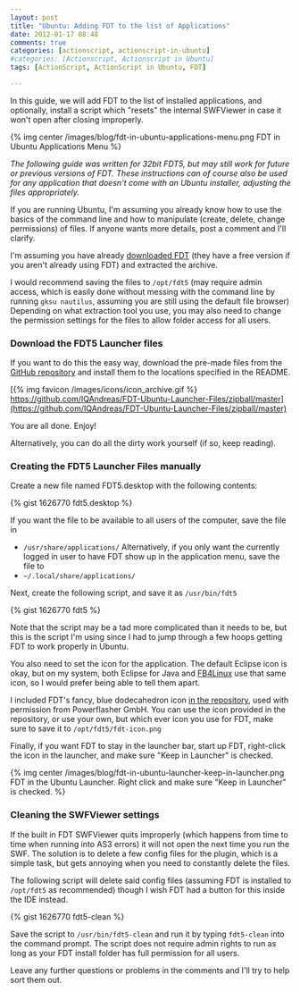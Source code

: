 ```yaml
---
layout: post
title: "Ubuntu: Adding FDT to the list of Applications"
date: 2012-01-17 08:48
comments: true
categories: [actionscript, actionscript-in-ubuntu]
#categories: [Actionscript, Actionscript in Ubuntu]
tags: [ActionScript, ActionScript in Ubuntu, FDT]

---
```

In this guide, we will add FDT to the list of installed applications, and optionally, install a script which "resets" the internal SWFViewer in case it won't open after closing improperly.

{% img center /images/blog/fdt-in-ubuntu-applications-menu.png FDT in Ubuntu Applications Menu %}
<!-- more -->

_The following guide was written for 32bit FDT5, but may still work for future or previous versions of FDT. These instructions can of course also be used for any application that doesn't come with an Ubuntu installer, adjusting the  files appropriately._

If you are running Ubuntu, I'm assuming you already know how to use the basics of the command line and how to manipulate (create, delete, change permissions) of files. If anyone wants more details, post a comment and I'll clarify.

I'm assuming you have already [downloaded FDT](http://fdt.powerflasher.com/buy-download/) (they have a free version if you aren't already using FDT) and extracted the archive.

I would recommend saving the files to `/opt/fdt5` (may require admin access, which is easily done without messing with the command line by running `gksu nautilus`, assuming you are still using the default file browser) Depending on what extraction tool you use, you may also need to change the permission settings for the files to allow folder access for all users.

### Download the FDT5 Launcher files ###

If you want to do this the easy way, download the pre-made files from the [GitHub repository](https://github.com/IQAndreas/FDT-Ubuntu-Launcher-Files) and install them to the locations specified in the README.

[{% img favicon /images/icons/icon_archive.gif %} https://github.com/IQAndreas/FDT-Ubuntu-Launcher-Files/zipball/master](https://github.com/IQAndreas/FDT-Ubuntu-Launcher-Files/zipball/master)

You are all done. Enjoy!

Alternatively, you can do all the dirty work yourself (if so, keep reading).

### Creating the FDT5 Launcher Files manually ###

Create a new file named FDT5.desktop with the following contents:

{% gist 1626770 fdt5.desktop %}

If you want the file to be available to all users of the computer, save the file in 
- `/usr/share/applications/`
Alternatively, if you only want the currently logged in user to have FDT show up in the application menu, save the file to 
- `~/.local/share/applications/`

Next, create the following script, and save it as `/usr/bin/fdt5`

{% gist 1626770 fdt5 %}

Note that the script may be a tad more complicated than it needs to be, but this is the script I'm using since I had to jump through a few hoops getting FDT to work properly in Ubuntu.


You also need to set the icon for the application. The default Eclipse icon is okay, but on my system, both Eclipse for Java and [FB4Linux](http://code.google.com/p/fb4linux/) use that same icon, so I would prefer being able to tell them apart.

I included FDT's fancy, blue dodecahedron icon [in the repository](https://github.com/IQAndreas/FDT-Ubuntu-Launcher-Files/blob/master/fdt-icon.png), used with permission from Powerflasher GmbH. You can use the icon provided in the repository, or use your own, but which ever icon you use for FDT, make sure to save it to `/opt/fdt5/fdt-icon.png`

Finally, if you want FDT to stay in the launcher bar, start up FDT, right-click the icon in the launcher, and make sure "Keep in Launcher" is checked.

{% img center /images/blog/fdt-in-ubuntu-launcher-keep-in-launcher.png FDT in the Ubuntu Launcher. Right click and make sure "Keep in Launcher" is checked. %}

### Cleaning the SWFViewer settings ###

If the built in FDT SWFViewer quits improperly (which happens from time to time when running into AS3 errors) it will not open the next time you run the SWF. The solution is to delete a few config files for the plugin, which is a simple task, but gets annoying when you need to constantly delete the files.

The following script will delete said config files (assuming FDT is installed to `/opt/fdt5` as recommended) though I wish FDT had a button for this inside the IDE instead.

{% gist 1626770 fdt5-clean %}

Save the script to `/usr/bin/fdt5-clean` and run it by typing `fdt5-clean` into the command prompt. The script does not require admin rights to run as long as your FDT install folder has full permission for all users.


Leave any further questions or problems in the comments and I'll try to help sort them out.
